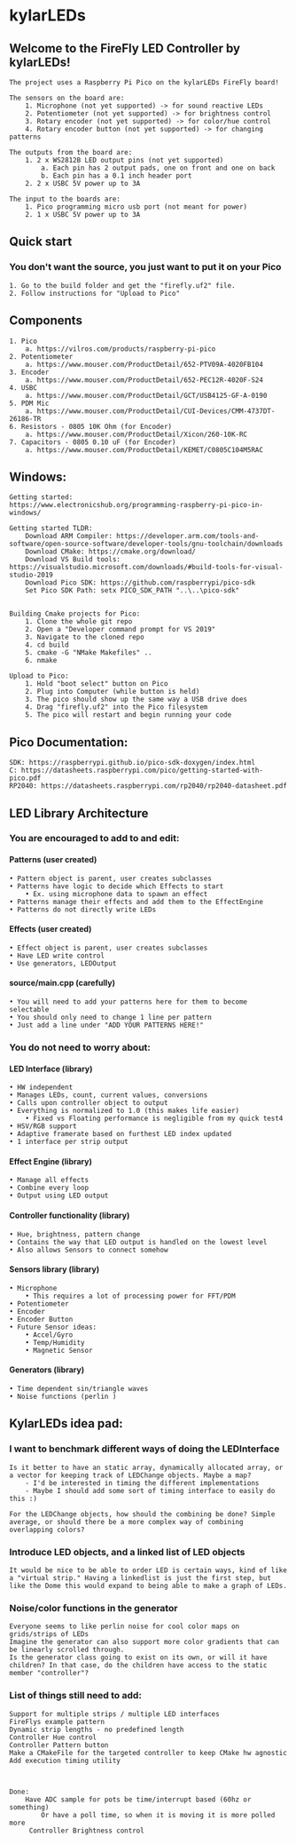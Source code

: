 # kylarLEDs

## Welcome to the FireFly LED Controller by kylarLEDs!

    The project uses a Raspberry Pi Pico on the kylarLEDs FireFly board!

    The sensors on the board are:
        1. Microphone (not yet supported) -> for sound reactive LEDs
        2. Potentiometer (not yet supported) -> for brightness control
        3. Rotary encoder (not yet supported) -> for color/hue control
        4. Rotary encoder button (not yet supported) -> for changing patterns

    The outputs from the board are:
        1. 2 x WS2812B LED output pins (not yet supported)
            a. Each pin has 2 output pads, one on front and one on back
            b. Each pin has a 0.1 inch header port
        2. 2 x USBC 5V power up to 3A

    The input to the boards are:
        1. Pico programming micro usb port (not meant for power)
        2. 1 x USBC 5V power up to 3A

## Quick start
### You don't want the source, you just want to put it on your Pico
    1. Go to the build folder and get the "firefly.uf2" file.
    2. Follow instructions for "Upload to Pico"


## Components
    1. Pico
        a. https://vilros.com/products/raspberry-pi-pico
    2. Potentiometer
        a. https://www.mouser.com/ProductDetail/652-PTV09A-4020FB104
    3. Encoder
        a. https://www.mouser.com/ProductDetail/652-PEC12R-4020F-S24
    4. USBC
        a. https://www.mouser.com/ProductDetail/GCT/USB4125-GF-A-0190
    5. PDM Mic
        a. https://www.mouser.com/ProductDetail/CUI-Devices/CMM-4737DT-26186-TR
    6. Resistors - 0805 10K Ohm (for Encoder)
        a. https://www.mouser.com/ProductDetail/Xicon/260-10K-RC
    7. Capacitors - 0805 0.10 uF (for Encoder)
        a. https://www.mouser.com/ProductDetail/KEMET/C0805C104M5RAC


## Windows:
    Getting started:
    https://www.electronicshub.org/programming-raspberry-pi-pico-in-windows/

    Getting started TLDR:
        Download ARM Compiler: https://developer.arm.com/tools-and-software/open-source-software/developer-tools/gnu-toolchain/downloads
        Download CMake: https://cmake.org/download/
        Download VS Build tools: https://visualstudio.microsoft.com/downloads/#build-tools-for-visual-studio-2019
        Download Pico SDK: https://github.com/raspberrypi/pico-sdk
        Set Pico SDK Path: setx PICO_SDK_PATH "..\..\pico-sdk"


    Building Cmake projects for Pico:
        1. Clone the whole git repo
        2. Open a "Developer command prompt for VS 2019"
        3. Navigate to the cloned repo
        4. cd build
        5. cmake -G "NMake Makefiles" .. 
        6. nmake

    Upload to Pico:
        1. Hold "boot select" button on Pico
        2. Plug into Computer (while button is held)
        3. The pico should show up the same way a USB drive does
        4. Drag "firefly.uf2" into the Pico filesystem
        5. The pico will restart and begin running your code


## Pico Documentation:
    SDK: https://raspberrypi.github.io/pico-sdk-doxygen/index.html
    C: https://datasheets.raspberrypi.com/pico/getting-started-with-pico.pdf
    RP2040: https://datasheets.raspberrypi.com/rp2040/rp2040-datasheet.pdf


## LED Library Architecture
### You are encouraged to add to and edit:
#### Patterns (user created)
    • Pattern object is parent, user creates subclasses
	• Patterns have logic to decide which Effects to start
        • Ex. using microphone data to spawn an effect
    • Patterns manage their effects and add them to the EffectEngine
    • Patterns do not directly write LEDs

#### Effects (user created)
	• Effect object is parent, user creates subclasses
	• Have LED write control
    • Use generators, LEDOutput

#### source/main.cpp (carefully)
    • You will need to add your patterns here for them to become selectable
    • You should only need to change 1 line per pattern
    • Just add a line under "ADD YOUR PATTERNS HERE!"

### You do not need to worry about:
#### LED Interface (library)
	• HW independent
	• Manages LEDs, count, current values, conversions
    • Calls upon controller object to output
    • Everything is normalized to 1.0 (this makes life easier)
        • Fixed vs Floating performance is negligible from my quick test4
	• HSV/RGB support
    • Adaptive framerate based on furthest LED index updated
    • 1 interface per strip output

#### Effect Engine (library)
	• Manage all effects
	• Combine every loop
	• Output using LED output

#### Controller functionality (library)
	• Hue, brightness, pattern change
	• Contains the way that LED output is handled on the lowest level
    • Also allows Sensors to connect somehow

#### Sensors library (library)
	• Microphone
        • This requires a lot of processing power for FFT/PDM
    • Potentiometer
    • Encoder
    • Encoder Button
    • Future Sensor ideas:
        • Accel/Gyro
        • Temp/Humidity
        • Magnetic Sensor


#### Generators (library)
	• Time dependent sin/triangle waves
    • Noise functions (perlin )



## KylarLEDs idea pad:
### I want to benchmark different ways of doing the LEDInterface
    Is it better to have an static array, dynamically allocated array, or a vector for keeping track of LEDChange objects. Maybe a map?
        - I'd be interested in timing the different implementations
        - Maybe I should add some sort of timing interface to easily do this :)

    For the LEDChange objects, how should the combining be done? Simple average, or should there be a more complex way of combining overlapping colors?

### Introduce LED objects, and a linked list of LED objects
    It would be nice to be able to order LED is certain ways, kind of like a "virtual strip." Having a linkedlist is just the first step, but like the Dome this would expand to being able to make a graph of LEDs.


### Noise/color functions in the generator
    Everyone seems to like perlin noise for cool color maps on grids/strips of LEDs
    Imagine the generator can also support more color gradients that can be linearly scrolled through.
    Is the generator class going to exist on its own, or will it have children? In that case, do the children have access to the static member "controller"?

### List of things still need to add:
    Support for multiple strips / multiple LED interfaces
    FireFlys example pattern
    Dynamic strip lengths - no predefined length
    Controller Hue control
    Controller Pattern button
    Make a CMakeFile for the targeted controller to keep CMake hw agnostic
    Add execution timing utility
    
    

    Done:
        Have ADC sample for pots be time/interrupt based (60hz or something)
            Or have a poll time, so when it is moving it is more polled more
         Controller Brightness control

